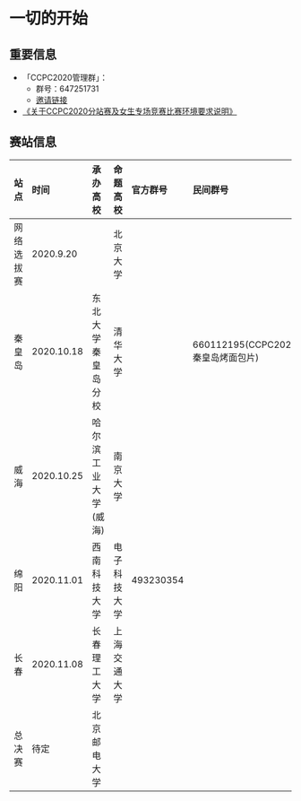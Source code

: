 

# 一切的开始

## 重要信息

- 「CCPC2020管理群」：
    - 群号：647251731
    - [邀请链接](https://jq.qq.com/?_wv=1027&k=S7Mbc8Ko)
- [《关于CCPC2020分站赛及女生专场竞赛比赛环境要求说明》](https://ccpc.io/post/219)

## 赛站信息

| 站点 | 时间 | 承办高校 | 命题高校 | 官方群号 | 民间群号 | 平台 | 备注 | 
| :--- | :--- | :--- | :--- | :--- | :--- | :--- | :--- |
| 网络选拔赛 | 2020.9.20 | | 北京大学 |  |  | HDU | |
| 秦皇岛 | 2020.10.18 | 东北大学秦皇岛分校 | 清华大学 | | 660112195(CCPC2020秦皇岛烤面包片) | | 同时举办女生赛 |
| 威海 | 2020.10.25 | 哈尔滨工业大学(威海) | 南京大学 | | | | |
| 绵阳 | 2020.11.01 | 西南科技大学 | 电子科技大学 | 493230354 | | | |
| 长春 | 2020.11.08 | 长春理工大学 | 上海交通大学 | | | | |
| 总决赛 | 待定 | 北京邮电大学 | | | | | | 

